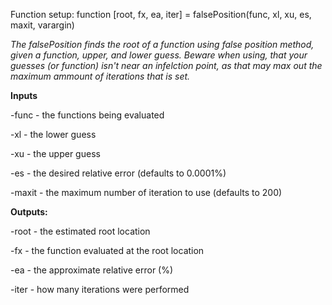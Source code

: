 Function setup: function [root, fx, ea, iter] = falsePosition(func, xl, xu, es, maxit, varargin)

*The falsePosition finds the root of a function using false position method, given a function, upper, and lower guess. Beware when using, that your guesses (or function) isn't near an infelction point, as that may max out the maximum ammount of iterations that is set.*

**Inputs**

-func - the functions being evaluated

-xl - the lower guess

-xu - the upper guess

-es - the desired relative error (defaults to 0.0001%)

-maxit - the maximum number of iteration to use (defaults to 200)

**Outputs:**

-root - the estimated root location

-fx - the function evaluated at the root location

-ea - the approximate relative error (%)

-iter - how many iterations were performed
